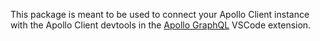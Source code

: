 This package is meant to be used to connect your Apollo Client instance with the Apollo Client devtools in the [Apollo GraphQL](https://marketplace.visualstudio.com/items?itemName=apollographql.vscode-apollo) VSCode extension.
